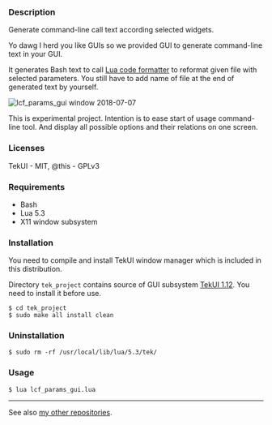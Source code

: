 ### Description

Generate command-line call text according selected widgets.

Yo dawg I herd you like GUIs so we provided GUI to generate
command-line text in your GUI.

It generates Bash text to call [Lua code formatter][lcf] to reformat
given file with selected parameters. You still have to add name of file
at the end of generated text by yourself.

![lcf_params_gui window 2018-07-07][snapshot]

This is experimental project. Intention is to ease start of usage
command-line tool. And display all possible options and their relations
on one screen.

### Licenses

TekUI - MIT,
@this - GPLv3


### Requirements

* Bash
* Lua 5.3
* X11 window subsystem


### Installation

You need to compile and install TekUI window manager which is included
in this distribution.

Directory `tek_project` contains source of GUI subsystem 
[TekUI 1.12][tekui]. You need to install it before use.

```
$ cd tek_project
$ sudo make all install clean
```

### Uninstallation

`$ sudo rm -rf /usr/local/lib/lua/5.3/tek/`


### Usage

`$ lua lcf_params_gui.lua`

----

See also [my other repositories][repos].

[tekui]: http://tekui.neoscientists.org/
[lcf]: https://github.com/martin-eden/lua_code_formatter
[repos]: https://github.com/martin-eden/contents
[snapshot]: https://user-images.githubusercontent.com/20048064/42449231-8535fc0c-8388-11e8-9e2e-c8133d7b3a79.png
